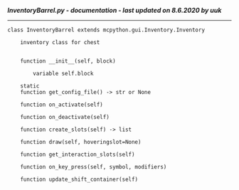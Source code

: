 ***InventoryBarrel.py - documentation - last updated on 8.6.2020 by uuk***
___

    class InventoryBarrel extends mcpython.gui.Inventory.Inventory
        
        inventory class for chest


        function __init__(self, block)

            variable self.block

        static
        function get_config_file() -> str or None

        function on_activate(self)

        function on_deactivate(self)

        function create_slots(self) -> list

        function draw(self, hoveringslot=None)

        function get_interaction_slots(self)

        function on_key_press(self, symbol, modifiers)

        function update_shift_container(self)